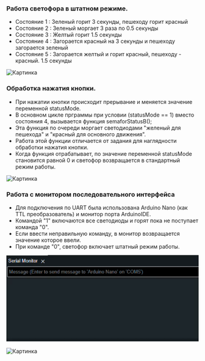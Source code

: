 ### Работа светофора в штатном режиме.

- Состояние 1 : Зеленый горит 3 секунды, пешеходу горит красный
- Состояние 2 : Зеленый моргает 3 раза по 0.5 секунды
- Состояние 3 : Желтый горит 1.5 секунды
- Состояние 4 : Загорается красный на 3 секунды и пешеходу загорается зеленый
- Состояние 5 : Загорается желтый и горит красный, пешеходу - красный. 1.5 секунды

![Картинка](img/standart.gif)

### Обработка нажатия кнопки.

* При нажатии кнопки происходит прерывание и меняется значение переменной statusMode. 
* В основном цикле прграммы при условии (statusMode == 1) вместо состояния 4, вызывается функция semaforStatusB();
* Эта функция по очереди моргает светодиодами "желеный для пешехода" и "красный для основного движения".
* Работа этой функции отличается от задания для наглядности обработки нажатия кнопки.
* Когда функция отрабатывает, по значение переменной statusMode становится равной 0 и светофор возвращается в стандартный режим работы.

![Картинка](img/button.gif)

### Работа с монитором последовательного интерфейса
* Для подключения по UART была использована Arduino Nano (как TTL преобразователь) и монитор порта ArduinoIDE.
* Командой "1" включаются все светодиоды и горят пока не поступает команда "0". 
* Если ввести неправильную команду, в монитор возвращается значение которое ввели.
* При команде "0", светофор включает штатный режим работы.

![Картинка](img/serial.gif)

![Картинка](img/service.gif)

